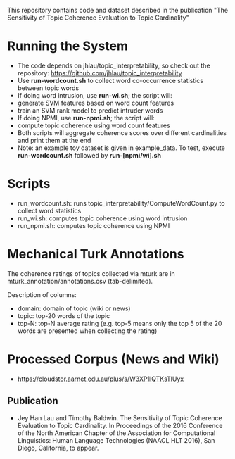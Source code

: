 This repository contains code and dataset described in the publication "The Sensitivity of Topic Coherence Evaluation
to Topic Cardinality"

Running the System
==================
* The code depends on jhlau/topic_interpretability, so check out the repository: https://github.com/jhlau/topic_interpretability
* Use **run-wordcount.sh** to collect word co-occurrence statistics between topic words
* If doing word intrusion, use **run-wi.sh**; the script will:
 * generate SVM features based on word count features
 * train an SVM rank model to predict intruder words
* If doing NPMI, use **run-npmi.sh**; the script will:
 * compute topic coherence using word count features
* Both scripts will aggregate coherence scores over different cardinalities and print them at the end
* Note: an example toy dataset is given in example_data. To test, execute **run-wordcount.sh** followed by **run-[npmi/wi].sh**

Scripts
=======
* run_wordcount.sh: runs topic_interpretability/ComputeWordCount.py to collect word statistics
* run_wi.sh: computes topic coherence using word intrusion
* run_npmi.sh: computes topic coherence using NPMI

Mechanical Turk Annotations
===========================
The coherence ratings of topics collected via mturk are in 
mturk_annotation/annotations.csv (tab-delimited).

Description of columns:
* domain: domain of topic (wiki or news)
* topic: top-20 words of the topic
* top-N: top-N average rating (e.g. top-5 means only the top 5 of the 20 words are presented when collecting the rating)

Processed Corpus (News and Wiki)
================================
* https://cloudstor.aarnet.edu.au/plus/s/W3XP1lQTKsTlUyx

Publication
-----------
* Jey Han Lau and Timothy Baldwin. The Sensitivity of Topic Coherence Evaluation to Topic Cardinality. In Proceedings of the 2016 Conference of the North American Chapter of the Association for Computational Linguistics: Human Language Technologies (NAACL HLT 2016), San Diego, California, to appear.
